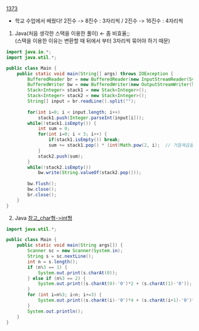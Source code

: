 [1373](https://www.acmicpc.net/problem/1373)  
- 학교 수업에서 배웠다! 2진수 -> 8진수 : 3자리씩 / 2진수 -> 16진수 : 4자리씩

1. Java(처음 생각한 스택을 이용한 풀이) <- 좀 비효율;;  
  (스택을 이용한 이유는 변환할 때 뒤에서 부터 3자리씩 묶어야 하기 때문)
```java
import java.io.*;
import java.util.*;

public class Main {	
	public static void main(String[] args) throws IOException {
		BufferedReader br = new BufferedReader(new InputStreamReader(System.in));
		BufferedWriter bw = new BufferedWriter(new OutputStreamWriter(System.out));
		Stack<Integer> stack1 = new Stack<Integer>();
		Stack<Integer> stack2 = new Stack<Integer>();
		String[] input = br.readLine().split("");
		
		for(int i=0; i < input.length; i++)
			stack1.push(Integer.parseInt(input[i]));
		while(!stack1.isEmpty()) {
			int sum = 0;
			for(int i=0; i < 3; i++) {
				if(stack1.isEmpty()) break;
				sum += stack1.pop() * (int)Math.pow(2, i);  // 거듭제곱을 구해주는 함수
			}
			stack2.push(sum);
		}
		while(!stack2.isEmpty())
			bw.write(String.valueOf(stack2.pop()));
		
		bw.flush();
		bw.close();
		br.close();
	}
}
```

2. Java
[참고_char형->int형](https://m.blog.naver.com/PostView.nhn?blogId=zxy826&logNo=220806191917&proxyReferer=https:%2F%2Fwww.google.com%2F)
```java
import java.util.*;

public class Main {
    public static void main(String args[]) {
        Scanner sc = new Scanner(System.in);
        String s = sc.nextLine();
        int n = s.length();
        if (n%3 == 1) {
            System.out.print(s.charAt(0));
        } else if (n%3 == 2) {
            System.out.print((s.charAt(0)-'0')*2 + (s.charAt(1)-'0'));
        }
        for (int i=n%3; i<n; i+=3) {
            System.out.print((s.charAt(i)-'0')*4 + (s.charAt(i+1)-'0')*2 + (s.charAt(i+2)-'0'));
        }
        System.out.println();
    }
}
```
